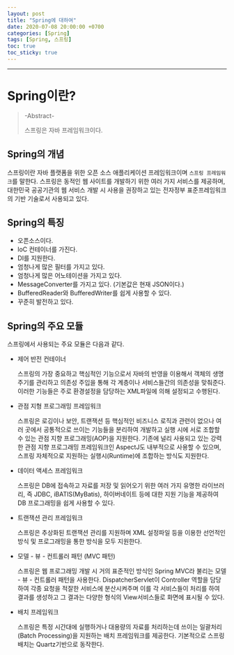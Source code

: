```yaml
---
layout: post
title: "Spring에 대하여"
date: 2020-07-08 20:00:00 +0700
categories: [Spring]
tags: [Spring, 스프링]
toc: true
toc_sticky: true
---
```




---

# Spring이란?

>-Abstract-
>
>스프링은 자바 프레임워크이다.



## Spring의 개념

스프링이란 자바 플랫폼을 위한 오픈 소스 애플리케이션 프레임워크이며 `스프링 프레임워크`를 말한다. 스프링은 동적인 웹 사이트를 개발하기 위한 여러 가지 서비스를 제공하며, 대한민국 공공기관의 웹 서비스 개발 시 사용을 권장하고 있는 전자정부 표준프레임워크의 기반 기술로서 사용되고 있다.





## Spring의 특징

- 오픈소스이다.
- loC 컨테이너를 가진다.
- DI를 지원한다.
- 엄청나게 많은 필터를 가지고 있다.
- 엄청나게 많은 어노테이션을 가지고 있다.
- MessageConverter를 가지고 있다. (기본값은 현재 JSON이다.)
- BufferedReader와 BufferedWriter를 쉽게 사용할 수 있다.
- 꾸준히 발전하고 있다.





## Spring의 주요 모듈

스프링에서 사용되는 주요 모듈은 다음과 같다.



- 제어 반전 컨테이너

  스프링의 가장 중요하고 핵심적인 기능으로서 자바의 반영을 이용해서 객체의 생명주기를 관리하고 의존성 주입을 통해 각 계층이나 서비스들간의 의존성을 맞춰준다. 이러한 기능들은 주로 환경설정을 담당하는 XML파일에 의해 설정되고 수행된다.

  

- 관점 지형 프로그래밍 프레임워크

  스프링은 로깅이나 보안, 트랜잭션 등 핵심적인 비즈니스 로직과 관련이 없으나 여러 곳에서 공통적으로 쓰이는 기능들을 분리하여 개발하고 실행 시에 서로 조합할 수 있는 관점 지향 프로그래밍(AOP)을 지원한다. 기존에 널리 사용되고 있는 강력한 관점 지향 프로그래밍 프레임워크인 AspectJ도 내부적으로 사용할 수 있으며, 스프링 자체적으로 지원하는 실행시(Runtime)에 조합하는 방식도 지원한다.

  

- 데이터 액세스 프레임워크

  스프링은 DB에 접속하고 자료를 저장 및 읽어오기 위한 여러 가지 유명한 라이브러리,  즉 JDBC, iBATIS(MyBatis), 하이버네이트 등에 대한 지원 기능을 제공하여 DB 프로그래밍을 쉽게 사용할 수 있다.

  

- 트랜잭션 관리 프레임워크

  스프링은 추상화된 트랜잭션 관리를 지원하며 XML 설정파일 등을 이용한 선언적인 방식 및 프로그래밍을 통한 방식을 모두 지원한다.

  

- 모델 - 뷰 - 컨트롤러 패턴 (MVC 패턴)

  스프링은 웹 프로그래밍 개발 시 거의 표준적인 방식인 Spring MVC라 불리는 모델 - 뷰 - 컨트롤러 패턴을 사용한다. DispatcherServlet이 Controller 역할을 담당하여 각종 요청을 적잘한 서비스에 분산시켜주며 이를 각 서비스들이 처리를 하여 결과를 생성하고 그 결과는 다양한 형식의 View서비스들로 화면에 표시될 수 있다.

  

- 배치 프레임워크

  스프링은 특정 시간대에 실행하거나 대용량의 자료를 처리하는데 쓰이는 일괄처리(Batch Processing)을 지원하는 배치 프레임워크를 제공한다. 기본적으로 스프링 배치는 Quartz기반으로 동작한다.